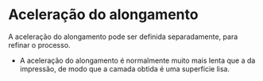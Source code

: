 Aceleração do alongamento
====
A aceleração do alongamento pode ser definida separadamente, para refinar o processo.

* A aceleração do alongamento é normalmente muito mais lenta que a da impressão, de modo que a camada obtida é uma superfície lisa.
